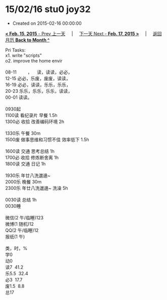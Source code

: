 # 15/02/16 stu0 joy32

- Created on 2015-02-16 00:00:00

[**< Feb. 15, 2015** - Prev 上一天](_archived/lifelogs/2015/02/d15.md) &nbsp; &nbsp; | &nbsp; &nbsp; [下一天 Next - **Feb. 17, 2015 >**](_archived/lifelogs/2015/02/d17.md) &nbsp; &nbsp; |  &nbsp; &nbsp; [返回月历 **Back to Month ^**](_archived/lifelogs/2015/02/index.md)
<br/><div>Pri Tasks:<br/>x1. write "scripts"<br/>o2. improve the home envir<div><br/></div>08-11         ，    读，读读，必必，<br/>12-15 必必，乐废，废废，读读，<br/>16-19 必必，读读，乐乐，乐乐，<br/>20-23 乐乐，乐乐，乐乐，读读，</div><div>00-01 读读。<br/><div><br/></div>0930起<br/>1100读 看纪录片 早餐 1.5h<br/>1300必 收拾 改善编码环境 2h<div><br/></div>1330乐 午餐 30m<br/>1500废 做事思维和习惯不佳 效率低下 1.5h<div><br/></div>1600读 交通 思考总结 1h<br/>1700必 收拾 修炼断舍离 1h<br/>1800读 交通 日记 1h</div><div><br/><div>1930乐 年廿八洗邋遢~</div><div>2000乐 晚餐 30m</div>2300乐 年廿八洗邋遢~ 洗澡 5h</div><div><div><br/></div>0030读 总结 1h<div>0030睡</div><div><br/></div>微信(2 午/临睡)123<br/>微博(1 随机)12<br/>QQ(2 午/临睡)12<br/>报纸(1 午)<div><br/></div>类，时，%<br/>学0<br/>动0<br/>读7  41.2<br/>乐5.5  32.4<br/>必3  17.7<br/>废1.5  8.8<br/>总17</div>
